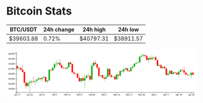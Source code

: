 # Bitcoin Stats

BTC/USDT|24h change|24h high|24h low|
|---|---|---|---|
|$39603.88|0.72%|$40797.31|$38911.57|

<img src="./chart.svg">
